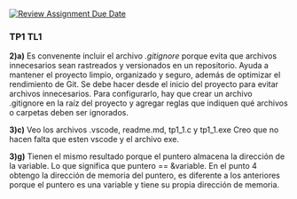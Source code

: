 [![Review Assignment Due Date](https://classroom.github.com/assets/deadline-readme-button-22041afd0340ce965d47ae6ef1cefeee28c7c493a6346c4f15d667ab976d596c.svg)](https://classroom.github.com/a/kl-E8VQf)
### TP1 TL1
**2)a)** Es convenente incluir el archivo _.gitignore_ porque evita que archivos innecesarios sean rastreados y versionados en un repositorio. Ayuda a mantener el proyecto limpio, organizado y seguro, además de optimizar el rendimiento de Git.
Se debe hacer desde el inicio del proyecto para evitar archivos innecesarios.
Para configurarlo, hay que crear un archivo .gitignore en la raíz del proyecto y agregar reglas que indiquen qué archivos o carpetas deben ser ignorados.

**3)c)** Veo los archivos .vscode, readme.md, tp1_1.c y tp1_1.exe
Creo que no hacen falta que esten vscode y el archivo exe.

**3)g)** Tienen el mismo resultado porque el puntero almacena la dirección de la variable. Lo que significa que puntero == &variable.
En el punto 4 obtengo la dirección de memoria del puntero, es diferente a los anteriores porque el puntero es una variable y tiene su propia dirección de memoria.

